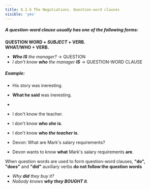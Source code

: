 ```yaml
---
title: 8.2.6 The Negotiations. Question-word clauses
visible: 'yes'
---
```


##### A question-word clause usually has one of the following forms:

**QUESTION WORD + _SUBJECT_ + VERB.** <br>
**WHAT/WHO + VERB.**

- _**Who IS** the manager?_  -> QUESTION
- _I don't know **who** the manager **IS**_  -> QUESTION-WORD CLAUSE

##### Example:  
  - His story was ineresting.
  - **What he said** was ineresting.
  - 
  - I don't know the teacher.
  - I don't know **who _she_ is**.
  - I don't know **who _the teacher_ is**.
  
  - Devon: What are Mark's salary requirements?
  - Devon wants to know **what** Mark's salary requirements **are**.        

When question words are used to form question-word clauses, **"do", "does"** and **"did"** auxiliary verbs **do not follow the question words** 

- _Why **did** they buy it?_            
- _Nobody knows **why they BOUGHT it**._
